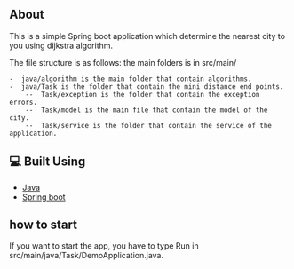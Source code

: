 ## About

This is a simple Spring boot application which determine the nearest city to you using dijkstra algorithm.

The file structure is as follows:
the main folders is in src/main/

```
-  java/algorithm is the main folder that contain algorithms.
-  java/Task is the folder that contain the mini distance end points.
    --  Task/exception is the folder that contain the exception errors.
    --  Task/model is the main file that contain the model of the city.
    --  Task/service is the folder that contain the service of the application.
```
## 💻 Built Using <a name = "tech"></a>

- [Java]()
- [Spring boot]()

## how to start

If you want to start the app, you have to type Run in  src/main/java/Task/DemoApplication.java.

